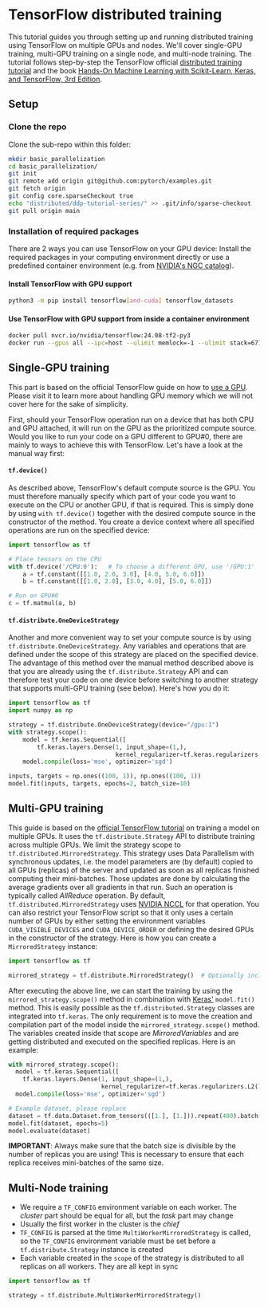 # TensorFlow distributed training
This tutorial guides you through setting up and running distributed training using TensorFlow on multiple 
GPUs and nodes. We'll cover single-GPU training, multi-GPU training on a single node, and multi-node training.
The tutorial follows step-by-step the TensorFlow official [distributed training tutorial](https://www.tensorflow.org/guide/distributed_training) 
and the book [Hands-On Machine Learning with Scikit-Learn, Keras, and TensorFlow, 3rd Edition](https://www.oreilly.com/library/view/hands-on-machine-learning/9781098125967/?_gl=1*ytgvqi*_ga*NzExNDU0NTY5LjE3MjU5NTE5NDI.*_ga_092EL089CH*MTcyNTk1MTk0Mi4xLjEuMTcyNTk1MTk0Ny42MC4wLjA.).


## Setup
### Clone the repo
Clone the sub-repo within this folder:
```bash
mkdir basic_parallelization
cd basic_parallelization/
git init
git remote add origin git@github.com:pytorch/examples.git
git fetch origin
git config core.sparseCheckout true
echo "distributed/ddp-tutorial-series/" >> .git/info/sparse-checkout
git pull origin main 
```

### Installation of required packages
There are 2 ways you can use TensorFlow on your GPU device: Install the required packages in your computing 
environment directly or use a predefined container environment (e.g. from [NVIDIA's NGC catalog](https://catalog.ngc.nvidia.com/orgs/nvidia/containers/tensorflow)).

#### Install TensorFlow with GPU support
```bash
python3 -m pip install tensorflow[and-cuda] tensorflow_datasets
```

#### Use TensorFlow with GPU support from inside a container environment
```bash
docker pull nvcr.io/nvidia/tensorflow:24.08-tf2-py3
docker run --gpus all --ipc=host --ulimit memlock=-1 --ulimit stack=67108864 -it nvcr.io/nvidia/tensorflow:24.08-tf2-py3 /bin/bash
```


## Single-GPU training
This part is based on the official TensorFlow guide on how to [use a GPU](https://www.tensorflow.org/guide/gpu).
Please visit it to learn more about handling GPU memory which we will not cover here for the sake of simplicity.

First, should your TensorFlow operation run on a device that has both CPU and GPU attached, it will run on 
the GPU as the prioritized compute source. Would you like to run your code on a GPU different to GPU#0, there 
are mainly to ways to achieve this with TensorFlow. Let's have a look at the manual way first:

#### `tf.device()`
As described above, TensorFlow's default compute source is the GPU. You must therefore manually specify which 
part of your code you want to execute on the CPU or another GPU, if that is required. This is simply done by 
using `with tf.device()` together with the desired compute source in the constructor of the method. You create 
a device context where all specified operations are run on the specified device:

```python
import tensorflow as tf

# Place tensors on the CPU
with tf.device('/CPU:0'):   # To choose a different GPU, use '/GPU:1'
    a = tf.constant([[1.0, 2.0, 3.0], [4.0, 5.0, 6.0]])
    b = tf.constant([[1.0, 2.0], [3.0, 4.0], [5.0, 6.0]])

# Run on GPU#0
c = tf.matmul(a, b)
```

#### `tf.distribute.OneDeviceStrategy`
Another and more convenient way to set your compute source is by using `tf.distribute.OneDeviceStrategy`.
Any variables and operations that are defined under the scope of this strategy are placed on the specified 
device. The advantage of this method over the manual method described above is that you are already using 
the `tf.distribute.Strategy` API and can therefore test your code on one device before switching to another 
strategy that supports multi-GPU training (see below). Here's how you do it:
```python
import tensorflow as tf
import numpy as np

strategy = tf.distribute.OneDeviceStrategy(device="/gpu:1")
with strategy.scope():
    model = tf.keras.Sequential([
        tf.keras.layers.Dense(1, input_shape=(1,), 
                              kernel_regularizer=tf.keras.regularizers.L2(1e-4))])
    model.compile(loss='mse', optimizer='sgd')

inputs, targets = np.ones((100, 1)), np.ones((100, 1))
model.fit(inputs, targets, epochs=2, batch_size=10)
```


## Multi-GPU training
This guide is based on the [official TensorFlow tutorial](https://www.tensorflow.org/guide/distributed_training) 
on training a model on multiple GPUs. It uses the `tf.distribute.Strategy` API to distribute training 
across multiple GPUs. We limit the strategy scope to `tf.distributed.MirroredStrategy`. This strategy uses 
Data Parallelism with synchronous updates, i.e. the model parameters are (by default) copied to all GPUs 
(replicas) of the server and updated as soon as all replicas finished computing their mini-batches. Those 
updates are done by calculating the average gradients over all gradients in that run. Such an operation is 
typically called *AllReduce* operation. By default, `tf.distributed.MirroredStrategy` uses [NVIDIA NCCL](https://docs.nvidia.com/deeplearning/nccl/user-guide/docs/usage/operations.html#allreduce) 
for that operation. You can also restrict your TensorFlow script so that it only uses a certain number of 
GPUs by either setting the environment variables `CUDA_VISIBLE_DEVICES` and `CUDA_DEVICE_ORDER` or defining 
the desired GPUs in the constructor of the strategy. Here is how you can create a `MirroredStrategy` instance:

```python
import tensorflow as tf

mirrored_strategy = tf.distribute.MirroredStrategy()  # Optionally include devices=["/gpu:0", "/gpu:1"] in the constructor to select only a subset of GPUs
```

After executing the above line, we can start the training by using the `mirrored_strategy.scope()` method 
in combination with [Keras'](https://keras.io/api/) `model.fit()` method. This is easily possible as the 
`tf.distributed.Strategy` classes are integrated into `tf.keras`. The only requirement is to move the 
creation and compilation part of the model inside the `mirrored_strategy.scope()` method. The variables 
created inside that scope are *MirroredVariables* and are getting distributed and executed on the specified 
replicas. Here is an example:

```python
with mirrored_strategy.scope():
  model = tf.keras.Sequential([
    tf.keras.layers.Dense(1, input_shape=(1,),
                          kernel_regularizer=tf.keras.regularizers.L2(1e-4))])
  model.compile(loss='mse', optimizer='sgd')

# Example dataset, please replace
dataset = tf.data.Dataset.from_tensors(([1.], [1.])).repeat(400).batch(80)  # 80 % 8 == 0 -> Make sure to keep it modulo 0 should the number of GPUs (here 8) change!
model.fit(dataset, epochs=5)
model.evaluate(dataset)
```

**IMPORTANT**: Always make sure that the batch size is divisible by the number of replicas you are using! 
This is necessary to ensure that each replica receives mini-batches of the same size.

## Multi-Node training
- We require a `TF_CONFIG` environment variable on each worker. The *cluster* part should be equal for all, but the *task* part may change
- Usually the first worker in the cluster is the *chief*
- `TF_CONFIG` is parsed at the time `MultiWorkerMirroredStrategy` is called, so the `TF_CONFIG` environment variable must be set before a `tf.distribute.Strategy` instance is created
- Each variable created in the `scope` of the strategy is distributed to all replicas on all workers. They are all kept in sync

```python
import tensorflow as tf

strategy = tf.distribute.MultiWorkerMirroredStrategy()
```
